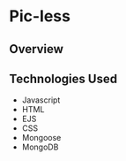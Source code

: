 # Pic-less 

## Overview

## Technologies Used

<ul>
<li> Javascript
<li> HTML
<li> EJS
<li> CSS
<li> Mongoose
<li> MongoDB
</ul>